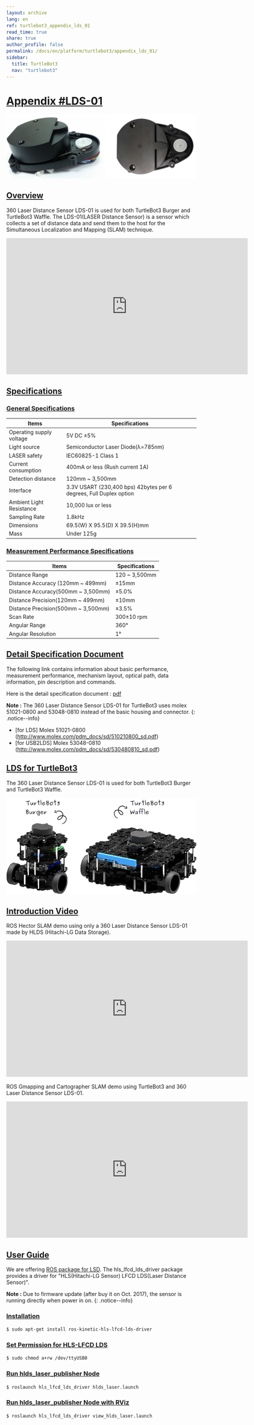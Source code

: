 ```yaml
---
layout: archive
lang: en
ref: turtlebot3_appendix_lds_01
read_time: true
share: true
author_profile: false
permalink: /docs/en/platform/turtlebot3/appendix_lds_01/
sidebar:
  title: TurtleBot3
  nav: "turtlebot3"
---
```


<div style="counter-reset: h1 18"></div>

# [Appendix #LDS-01](#appendix-lds01)

![](/assets/images/platform/turtlebot3/appendix_lds/lds.png)

## [Overview](#overview)

360 Laser Distance Sensor LDS-01 is used for both TurtleBot3 Burger and TurtleBot3 Waffle. The LDS-01(LASER Distance Sensor) is a sensor which collects a set of distance data and send them to the host for the Simultaneous Localization and Mapping (SLAM) technique.

<iframe width="640" height="360" src="https://www.youtube.com/embed/9oic8aT3wIc" frameborder="0" allowfullscreen></iframe>

## [Specifications](#specifications)

### [General Specifications](#general-specifications)

| Items                    | Specifications                                                     |
|--------------------------|--------------------------------------------------------------------|
| Operating supply voltage | 5V DC ±5%                                                          |
| Light source             | Semiconductor Laser Diode(λ=785nm)                                 |
| LASER safety             | IEC60825-1 Class 1                                                 |
| Current consumption      | 400mA or less (Rush current 1A)                                    |
| Detection distance       | 120mm ~ 3,500mm                                                    |
| Interface                | 3.3V USART (230,400 bps) 42bytes per 6 degrees, Full Duplex option |
| Ambient Light Resistance | 10,000 lux or less                                                 |
| Sampling Rate            | 1.8kHz                                                             |
| Dimensions               | 69.5(W) X 95.5(D) X 39.5(H)mm                                      |
| Mass                     | Under 125g                                                         |

### [Measurement Performance Specifications](#measurement-performance-specifications)

| Items                              | Specifications|
|------------------------------------|---------------|
| Distance Range                     | 120 ~ 3,500mm |
| Distance Accuracy (120mm ~ 499mm)  | ±15mm         |
| Distance Accuracy(500mm ~ 3,500mm) | ±5.0%         |
| Distance Precision(120mm ~ 499mm)  | ±10mm         |
| Distance Precision(500mm ~ 3,500mm)| ±3.5%         |
| Scan Rate                          | 300±10 rpm    |
| Angular Range                      | 360°          |
| Angular Resolution                 | 1°            |

## [Detail Specification Document](#detail-specification-document)

The following link contains information about basic performance, measurement performance, mechanism layout, optical path, data information, pin description and commands.

Here is the detail specification document : [pdf](/assets/docs/LDS_Basic_Specification.pdf)

**Note :** The 360 Laser Distance Sensor LDS-01 for TurtleBot3 uses molex 51021-0800 and 53048-0810 instead of the basic housing and connector.
{: .notice--info}

- [for LDS] Molex 51021-0800 (http://www.molex.com/pdm_docs/sd/510210800_sd.pdf)
- [for USB2LDS] Molex 53048-0810  (http://www.molex.com/pdm_docs/sd/530480810_sd.pdf)



## [LDS for TurtleBot3](#lds-for-turtlebot3)

The 360 Laser Distance Sensor LDS-01 is used for both TurtleBot3 Burger and TurtleBot3 Waffle.

![](/assets/images/platform/turtlebot3/hardware_setup/turtlebot3_models.png)

## [Introduction Video](#introduction-video)

ROS Hector SLAM demo using only a 360 Laser Distance Sensor LDS-01 made by HLDS (Hitachi-LG Data Storage).

<iframe width="640" height="360" src="https://www.youtube.com/embed/s7CflpA6TOo" frameborder="0" allowfullscreen></iframe>

ROS Gmapping and Cartographer SLAM demo using TurtleBot3 and 360 Laser Distance Sensor LDS-01.

<iframe width="640" height="360" src="https://www.youtube.com/embed/lkW4-dG2BCY" frameborder="0" allowfullscreen></iframe>

## [User Guide](#user-guide)

We are offering [ROS package for LSD](http://wiki.ros.org/hls_lfcd_lds_driver). The hls_lfcd_lds_driver package provides a driver for "HLS(Hitachi-LG Sensor) LFCD LDS(Laser Distance Sensor)".

**Note :** Due to firmware update (after buy it on Oct. 2017), the sensor is running directly when power in on.
{: .notice--info}

### [Installation](#installation)

``` bash
$ sudo apt-get install ros-kinetic-hls-lfcd-lds-driver
```

### [Set Permission for HLS-LFCD LDS](#set-permission-for-hlslfcd-lds)

``` bash
$ sudo chmod a+rw /dev/ttyUSB0
```

### [Run hlds_laser_publisher Node](#run-hldslaserpublisher-node)

``` bash
$ roslaunch hls_lfcd_lds_driver hlds_laser.launch
```

### [Run hlds_laser_publisher Node with RViz](#run-hldslaserpublisher-node-with-rviz)

``` bash
$ roslaunch hls_lfcd_lds_driver view_hlds_laser.launch
```
